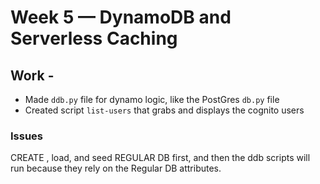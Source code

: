 # Week 5 — DynamoDB and Serverless Caching

## Work -

- Made `ddb.py` file for dynamo logic, like the PostGres `db.py` file
- Created script `list-users` that grabs and displays the cognito users


### Issues


CREATE , load, and seed REGULAR DB first, and then the ddb scripts will run because they rely on the 
Regular DB attributes.

